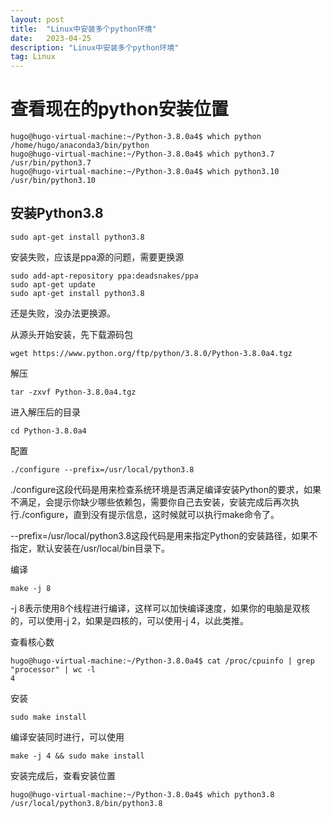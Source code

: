 ```yaml
---
layout: post
title:  "Linux中安装多个python环境"
date:   2023-04-25 
description: "Linux中安装多个python环境"
tag: Linux
---
```


# 查看现在的python安装位置

```shell
hugo@hugo-virtual-machine:~/Python-3.8.0a4$ which python
/home/hugo/anaconda3/bin/python
hugo@hugo-virtual-machine:~/Python-3.8.0a4$ which python3.7
/usr/bin/python3.7
hugo@hugo-virtual-machine:~/Python-3.8.0a4$ which python3.10
/usr/bin/python3.10
```

## 安装Python3.8

```shell
sudo apt-get install python3.8
```

安装失败，应该是ppa源的问题，需要更换源

```shell
sudo add-apt-repository ppa:deadsnakes/ppa
sudo apt-get update
sudo apt-get install python3.8
```

还是失败，没办法更换源。

从源头开始安装，先下载源码包

```shell
wget https://www.python.org/ftp/python/3.8.0/Python-3.8.0a4.tgz
```

解压

```shell
tar -zxvf Python-3.8.0a4.tgz
```

进入解压后的目录

```shell
cd Python-3.8.0a4
```

配置

```shell
./configure --prefix=/usr/local/python3.8
```
./configure这段代码是用来检查系统环境是否满足编译安装Python的要求，如果不满足，会提示你缺少哪些依赖包，需要你自己去安装，安装完成后再次执行./configure，直到没有提示信息，这时候就可以执行make命令了。

--prefix=/usr/local/python3.8这段代码是用来指定Python的安装路径，如果不指定，默认安装在/usr/local/bin目录下。

编译

```shell
make -j 8
```

-j 8表示使用8个线程进行编译，这样可以加快编译速度，如果你的电脑是双核的，可以使用-j 2，如果是四核的，可以使用-j 4，以此类推。

查看核心数

```shell
hugo@hugo-virtual-machine:~/Python-3.8.0a4$ cat /proc/cpuinfo | grep "processor" | wc -l
4
```

安装

```shell
sudo make install
```

编译安装同时进行，可以使用

```shell
make -j 4 && sudo make install
```

安装完成后，查看安装位置

```shell
hugo@hugo-virtual-machine:~/Python-3.8.0a4$ which python3.8
/usr/local/python3.8/bin/python3.8
```
